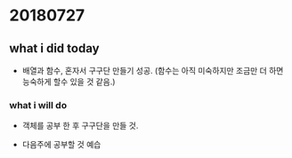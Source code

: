 # 20180727

## what i did today
- 배열과 함수, 혼자서 구구단 만들기 성공.
  (함수는 아직 미숙하지만 조금만 더 하면 능숙하게 할수 있을 것 같음.)

### what i will do 

- 객체를 공부 한 후 구구단을 만들 것.

- 다음주에 공부할 것 예습
```javascript
